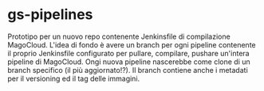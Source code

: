 # gs-pipelines
Prototipo per un nuovo repo contenente Jenkinsfile  di compilazione MagoCloud. 
L'idea di fondo è avere un branch per ogni pipeline contenente il proprio Jenkinsfile configurato per pullare, compilare, pushare un'intera pipeline di MagoCloud.
Ongi nuova pipeline nascerebbe come clone di un branch specifico (il più aggiornato!?).
Il branch contiene anche i metadati per il versioning ed il tag delle immagini.
